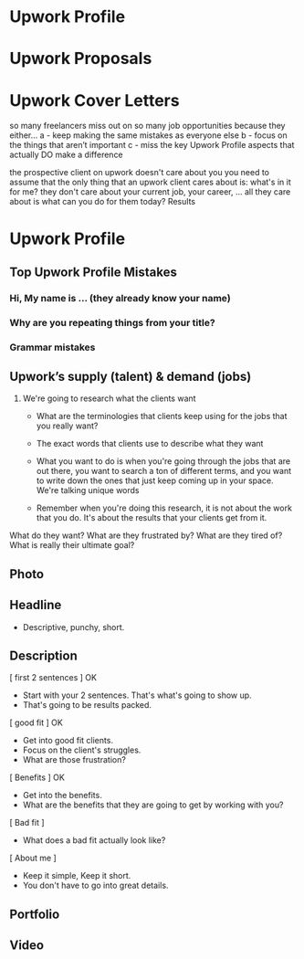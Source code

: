 # Upwork Profile
# Upwork Proposals
# Upwork Cover Letters


so many freelancers miss out on so many job opportunities because they either…
a - keep making the same mistakes as everyone else
b - focus on the things that aren’t important
c - miss the key Upwork Profile aspects that actually DO make a difference

the prospective client on upwork doesn't care about you
you need to assume that the only thing that an upwork client cares about is: what's in it for me?
they don't care about your current job, your career, ...
all they care about is what can you do for them today? Results

# Upwork Profile

##  Top Upwork Profile Mistakes

### Hi, My name is ... (they already know your name)
### Why are you repeating things from your title?
### Grammar mistakes

## Upwork’s supply (talent) & demand (jobs)

1. We're going to research what the clients want
   - What are the terminologies that clients keep using for the jobs that you really want?
   - The exact words that clients use to describe what they want

   - What you want to do is when you're going through the jobs that are out there, you want to search a ton of different terms, and you want to write down the ones that just keep coming up in your space. We're talking unique words
   - Remember when you're doing this research, it is not about the work that you do. It's about the results that your clients get from it.


What do they want?
What are they frustrated by?
What are they tired of?
What is really their ultimate goal?



## Photo
## Headline
 
  - Descriptive, punchy, short.

## Description

  [ first 2 sentences ] OK
  - Start with your 2 sentences. That's what's going to show up.
  - That's going to be results packed.

  [ good fit ] OK
  - Get into good fit clients.
  - Focus on the client's struggles.
  - What are those frustration?

  [ Benefits ] OK
  - Get into the benefits.
  - What are the benefits that they are going to get by working with you?

  [ Bad fit ]
  - What does a bad fit actually look like?

  [ About me ]
  - Keep it simple, Keep it short.
  - You don't have to go into great details.

## Portfolio

## Video


 

